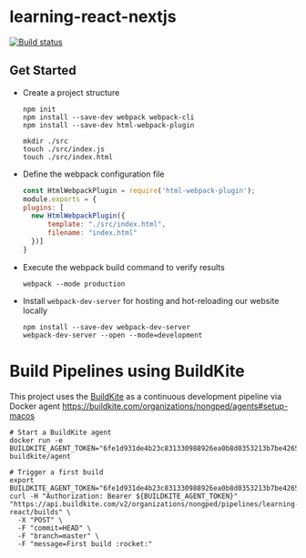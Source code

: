 # learning-react-nextjs

[![Build status](https://badge.buildkite.com/0d28b31cb4ae053ce9fa920f100dda95fbdb8f5f41a11e4f82.svg)](https://buildkite.com/nongped/learning-react)

## Get Started

- Create a project structure
    ```shell
    npm init
    npm install --save-dev webpack webpack-cli
    npm install --save-dev html-webpack-plugin
    
    mkdir ./src
    touch ./src/index.js
    touch ./src/index.html
    ```
- Define the webpack configuration file
  ```js
  const HtmlWebpackPlugin = require('html-webpack-plugin');
  module.exports = {
  plugins: [
    new HtmlWebpackPlugin({
        template: "./src/index.html",
        filename: "index.html"
    })]
  }
  ``` 
- Execute the webpack build command to verify results
  ```shell
  webpack --mode production
  ```
- Install `webpack-dev-server` for hosting and hot-reloading our website locally
  ```shell
  npm install --save-dev webpack-dev-server
  webpack-dev-server --open --mode=development
  ```

# Build Pipelines using BuildKite

This project uses the [BuildKite](https://github.com/buildkite/nodejs-docker-example) as a continuous development
pipeline via Docker agent
https://buildkite.com/organizations/nongped/agents#setup-macos

```shell
# Start a BuildKite agent
docker run -e BUILDKITE_AGENT_TOKEN="6fe1d931de4b23c831330988926ea0b8d0353213b7be426583" buildkite/agent

# Trigger a first build
export  BUILDKITE_AGENT_TOKEN="6fe1d931de4b23c831330988926ea0b8d0353213b7be426583"
curl -H "Authorization: Bearer ${BUILDKITE_AGENT_TOKEN}" "https://api.buildkite.com/v2/organizations/nongped/pipelines/learning-react/builds" \
  -X "POST" \
  -F "commit=HEAD" \
  -F "branch=master" \
  -F "message=First build :rocket:"
```
